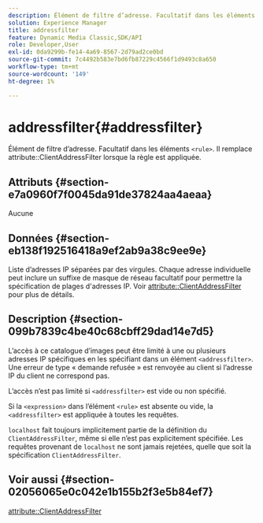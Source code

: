 ```yaml
---
description: Élément de filtre d’adresse. Facultatif dans les éléments <rule>. Il remplace l’attribut ClientAddressFilter lorsque la règle est appliquée.
solution: Experience Manager
title: addressfilter
feature: Dynamic Media Classic,SDK/API
role: Developer,User
exl-id: 0da9299b-fe14-4a69-8567-2d79ad2ce0bd
source-git-commit: 7c4492b583e7bd6fb87229c4566f1d9493c8a650
workflow-type: tm+mt
source-wordcount: '149'
ht-degree: 1%

---
```


# addressfilter{#addressfilter}

Élément de filtre d’adresse. Facultatif dans les éléments `<rule>`. Il remplace attribute::ClientAddressFilter lorsque la règle est appliquée.

## Attributs {#section-e7a0960f7f0045da91de37824aa4aeaa}

Aucune

## Données {#section-eb138f192516418a9ef2ab9a38c9ee9e}

Liste d’adresses IP séparées par des virgules. Chaque adresse individuelle peut inclure un suffixe de masque de réseau facultatif pour permettre la spécification de plages d&#39;adresses IP. Voir [attribute::ClientAddressFilter](/help/aem-is-ir-api/ir-api/material-cat/image-rendering-api-ref/c-ir-material-catalog/c-ir-attributes-reference/r-ir-clientaddressfilter.md) pour plus de détails.

## Description {#section-099b7839c4be40c68cbff29dad14e7d5}

L’accès à ce catalogue d’images peut être limité à une ou plusieurs adresses IP spécifiques en les spécifiant dans un élément `<addressfilter>`. Une erreur de type « demande refusée » est renvoyée au client si l’adresse IP du client ne correspond pas.

L’accès n’est pas limité si `<addressfilter>` est vide ou non spécifié.

Si la `<expression>` dans l’élément `<rule>` est absente ou vide, la `<addressfilter>` est appliquée à toutes les requêtes.

`localhost` fait toujours implicitement partie de la définition du `ClientAddressFilter`, même si elle n’est pas explicitement spécifiée. Les requêtes provenant de `localhost` ne sont jamais rejetées, quelle que soit la spécification `ClientAddressFilter`.

## Voir aussi {#section-02056065e0c042e1b155b2f3e5b84ef7}

[attribute::ClientAddressFilter](../../../../../ir-api/material-cat/image-rendering-api-ref/c-ir-material-catalog/c-ir-attributes-reference/r-ir-clientaddressfilter.md#reference-52a541cec0b0424faf263d1fb4946b5f)
